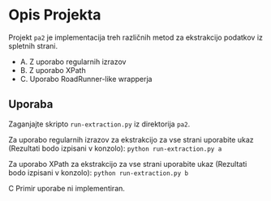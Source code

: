 # Opis Projekta

Projekt `pa2` je implementacija treh različnih metod za ekstrakcijo podatkov iz spletnih strani.
- A. Z uporabo regularnih izrazov
- B. Z uporabo XPath
- C. Uporabo RoadRunner-like wrapperja

## Uporaba

Zaganjajte skripto `run-extraction.py` iz direktorija `pa2`.

Za uporabo regularnih izrazov za ekstrakcijo za vse strani uporabite ukaz (Rezultati bodo izpisani v konzolo): `python run-extraction.py a`

Za uporabo XPath za ekstrakcijo za vse strani uporabite ukaz (Rezultati bodo izpisani v konzolo): `python run-extraction.py b`

C Primir uporabe ni implementiran.




